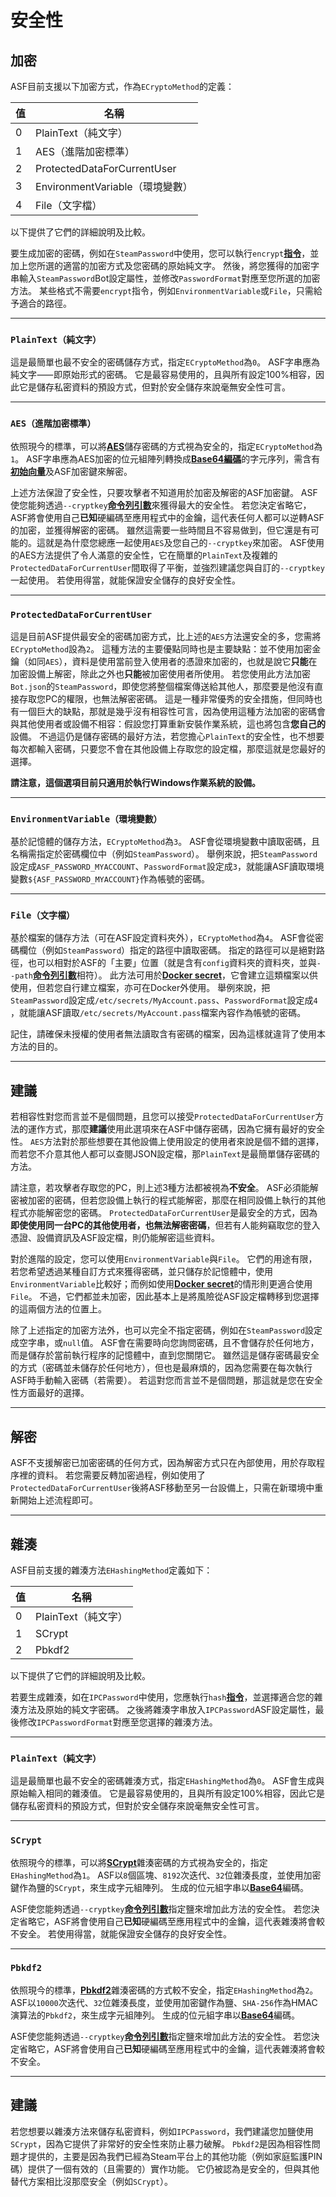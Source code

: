 # 安全性

## 加密

ASF目前支援以下加密方式，作為&#8203;`ECryptoMethod`&#8203;的定義：

| 值 | 名稱                          |
| - | --------------------------- |
| 0 | PlainText（純文字）              |
| 1 | AES（進階加密標準）                 |
| 2 | ProtectedDataForCurrentUser |
| 3 | EnvironmentVariable（環境變數）   |
| 4 | File（文字檔）                   |

以下提供了它們的詳細說明及比較。

要生成加密的密碼，例如在&#8203;`SteamPassword`&#8203;中使用，您可以執行&#8203;`encrypt`&#8203;**[指令](https://github.com/JustArchiNET/ArchiSteamFarm/wiki/Commands-zh-TW)**&#8203;，並加上您所選的適當的加密方式及您密碼的原始純文字。 然後，將您獲得的加密字串輸入&#8203;`SteamPassword`&#8203; Bot設定屬性，並修改&#8203;`PasswordFormat`&#8203;對應至您所選的加密方法。 某些格式不需要&#8203;`encrypt`指令，例如&#8203;`EnvironmentVariable`&#8203;或&#8203;`File`&#8203;，只需給予適合的路徑。

---

### `PlainText（純文字）`

這是最簡單也最不安全的密碼儲存方式，指定&#8203;`ECryptoMethod`&#8203;為&#8203;`0`&#8203;。 ASF字串應為純文字⸺即原始形式的密碼。 它是最容易使用的，且與所有設定100%相容，因此它是儲存私密資料的預設方式，但對於安全儲存來說毫無安全性可言。

---

### `AES（進階加密標準）`

依照現今的標準，可以將&#8203;**[AES](https://zh.wikipedia.org/zh-tw/高级加密标准)**&#8203;儲存密碼的方式視為安全的，指定&#8203;`ECryptoMethod`&#8203;為&#8203;`1`&#8203;。 ASF字串應為AES加密的位元組陣列轉換成&#8203;**[Base64編碼](https://zh.wikipedia.org/zh-tw/Base64)**&#8203;的字元序列，需含有&#8203;**[初始向量](https://zh.wikipedia.org/zh-tw/初始向量)**&#8203;及ASF加密鍵來解密。

上述方法保證了安全性，只要攻擊者不知道用於加密及解密的ASF加密鍵。 ASF使您能夠透過&#8203;`--cryptkey`&#8203;**[命令列引數](https://github.com/JustArchiNET/ArchiSteamFarm/wiki/Command-Line-Arguments-zh-TW)**&#8203;來獲得最大的安全性。 若您決定省略它，ASF將會使用自己&#8203;**已知**&#8203;硬編碼至應用程式中的金鑰，這代表任何人都可以逆轉ASF的加密，並獲得解密的密碼。 雖然這需要一些時間且不容易做到，但它還是有可能的。這就是為什麼您總應一起使用&#8203;`AES`&#8203;及您自己的&#8203;`--cryptkey`&#8203;來加密。 ASF使用的AES方法提供了令人滿意的安全性，它在簡單的&#8203;`PlainText`&#8203;及複雜的&#8203;`ProtectedDataForCurrentUser`&#8203;間取得了平衡，並強烈建議您與自訂的&#8203;`--cryptkey`&#8203;一起使用。 若使用得當，就能保證安全儲存的良好安全性。

---

### `ProtectedDataForCurrentUser`

這是目前ASF提供最安全的密碼加密方式，比上述的&#8203;`AES`&#8203;方法還安全的多，您需將&#8203;`ECryptoMethod`&#8203;設為&#8203;`2`&#8203;。 這種方法的主要優點同時也是主要缺點：並不使用加密金鑰（如同&#8203;`AES`&#8203;），資料是使用當前登入使用者的憑證來加密的，也就是說它&#8203;**只能**&#8203;在加密設備上解密，除此之外也&#8203;**只能**&#8203;被加密使用者所使用。 若您使用此方法加密&#8203;`Bot.json`&#8203;的&#8203;`SteamPassword`&#8203;，即使您將整個檔案傳送給其他人，那麼要是他沒有直接存取您PC的權限，也無法解密密碼。 這是一種非常優秀的安全措施，但同時也有一個巨大的缺點，那就是幾乎沒有相容性可言，因為使用這種方法加密的密碼會與其他使用者或設備不相容：假設您打算重新安裝作業系統，這也將包含&#8203;**您自己的**&#8203;設備。 不過這仍是儲存密碼的最好方法，若您擔心&#8203;`PlainText`&#8203;的安全性，也不想要每次都輸入密碼，只要您不會在其他設備上存取您的設定檔，那麼這就是您最好的選擇。

**請注意，這個選項目前只適用於執行Windows作業系統的設備。**

---

### `EnvironmentVariable（環境變數）`

基於記憶體的儲存方法，&#8203;`ECryptoMethod`&#8203;為&#8203;`3`&#8203;。 ASF會從環境變數中讀取密碼，且名稱需指定於密碼欄位中（例如&#8203;`SteamPassword`&#8203;）。 舉例來說，把&#8203;`SteamPassword`&#8203;設定成&#8203;`ASF_PASSWORD_MYACCOUNT`&#8203;、&#8203;`PasswordFormat`&#8203;設定成&#8203;`3`&#8203;，就能讓ASF讀取環境變數&#8203;`${ASF_PASSWORD_MYACCOUNT}`&#8203;作為帳號的密碼。

---

### `File（文字檔）`

基於檔案的儲存方法（可在ASF設定資料夾外），&#8203;`ECryptoMethod`&#8203;為&#8203;`4`&#8203;。 ASF會從密碼欄位（例如&#8203;`SteamPassword`&#8203;）指定的路徑中讀取密碼。 指定的路徑可以是絕對路徑，也可以相對於ASF的「主要」位置（就是含有&#8203;`config`資料夾的資料夾，並與&#8203;`--path`&#8203;**[命令列引數](https://github.com/JustArchiNET/ArchiSteamFarm/wiki/Command-line-arguments-zh-TW#引數)**&#8203;相符）。 此方法可用於&#8203;**[Docker secret](https://docs.docker.com/engine/swarm/secrets)**&#8203;，它會建立這類檔案以供使用，但若您自行建立檔案，亦可在Docker外使用。 舉例來說，把&#8203;`SteamPassword`&#8203;設定成&#8203;`/etc/secrets/MyAccount.pass`&#8203;、&#8203;`PasswordFormat`&#8203;設定成&#8203;`4`&#8203;，就能讓ASF讀取&#8203;`/etc/secrets/MyAccount.pass`&#8203;檔案內容作為帳號的密碼。

記住，請確保未授權的使用者無法讀取含有密碼的檔案，因為這樣就違背了使用本方法的目的。

---

## 建議

若相容性對您而言並不是個問題，且您可以接受&#8203;`ProtectedDataForCurrentUser`&#8203;方法的運作方式，那麼&#8203;**建議**&#8203;使用此選項來在ASF中儲存密碼，因為它擁有最好的安全性。 `AES`&#8203;方法對於那些想要在其他設備上使用設定的使用者來說是個不錯的選擇，而若您不介意其他人都可以查閱JSON設定檔，那&#8203;`PlainText`是最簡單儲存密碼的方法。

請注意，若攻擊者存取您的PC，則上述3種方法都被視為&#8203;**不安全**&#8203;。 ASF必須能解密被加密的密碼，但若您設備上執行的程式能解密，那麼在相同設備上執行的其他程式亦能解密您的密碼。 `ProtectedDataForCurrentUser`&#8203;是最安全的方式，因為&#8203;**即使使用同一台PC的其他使用者，也無法解密密碼**&#8203;，但若有人能夠竊取您的登入憑證、設備資訊及ASF設定檔，則仍能解密這些資料。

對於進階的設定，您可以使用&#8203;`EnvironmentVariable`&#8203;與&#8203;`File`。 它們的用途有限，若您希望透過某種自訂方式來獲得密碼，並只儲存於記憶體中，使用&#8203;`EnvironmentVariable`&#8203;比較好；而例如使用&#8203;**[Docker secret](https://docs.docker.com/engine/swarm/secrets)**&#8203;的情形則更適合使用&#8203;`File`&#8203;。 不過，它們都並未加密，因此基本上是將風險從ASF設定檔轉移到您選擇的這兩個方法的位置上。

除了上述指定的加密方法外，也可以完全不指定密碼，例如在&#8203;`SteamPassword`&#8203;設定成空字串，或&#8203;`null`&#8203;值。 ASF會在需要時向您詢問密碼，且不會儲存於任何地方，而是儲存於當前執行程序的記憶體中，直到您關閉它。 雖然這是儲存密碼最安全的方式（密碼並未儲存於任何地方），但也是最麻煩的，因為您需要在每次執行ASF時手動輸入密碼（若需要）。 若這對您而言並不是個問題，那這就是您在安全性方面最好的選擇。

---

## 解密

ASF不支援解密已加密密碼的任何方式，因為解密方式只在內部使用，用於存取程序裡的資料。 若您需要反轉加密過程，例如使用了&#8203;`ProtectedDataForCurrentUser`&#8203;後將ASF移動至另一台設備上，只需在新環境中重新開始上述流程即可。

---

## 雜湊

ASF目前支援的雜湊方法&#8203;`EHashingMethod`&#8203;定義如下：

| 值 | 名稱             |
| - | -------------- |
| 0 | PlainText（純文字） |
| 1 | SCrypt         |
| 2 | Pbkdf2         |

以下提供了它們的詳細說明及比較。

若要生成雜湊，如在&#8203;`IPCPassword`&#8203;中使用，您應執行&#8203;`hash`&#8203;**[指令](https://github.com/JustArchiNET/ArchiSteamFarm/wiki/Commands-zh-TW)**&#8203;，並選擇適合您的雜湊方法及原始的純文字密碼。 之後將雜湊字串放入&#8203;`IPCPassword`&#8203; ASF設定屬性，最後修改&#8203;`IPCPasswordFormat`&#8203;對應至您選擇的雜湊方法。

---

### `PlainText（純文字）`

這是最簡單也最不安全的密碼雜湊方式，指定&#8203;`EHashingMethod`&#8203;為&#8203;`0`&#8203;。 ASF會生成與原始輸入相同的雜湊值。 它是最容易使用的，且與所有設定100%相容，因此它是儲存私密資料的預設方式，但對於安全儲存來說毫無安全性可言。

---

### `SCrypt`

依照現今的標準，可以將&#8203;**[SCrypt](https://zh.wikipedia.org/zh-tw/Scrypt)**&#8203;雜湊密碼的方式視為安全的，指定&#8203;`EHashingMethod`&#8203;為&#8203;`1`&#8203;。 ASF以&#8203;`8`&#8203;個區塊、&#8203;`8192`&#8203;次迭代、&#8203;`32`&#8203;位雜湊長度，並使用加密鍵作為鹽的&#8203;`SCrypt`&#8203;，來生成字元組陣列。 生成的位元組字串以&#8203;**[Base64](https://zh.wikipedia.org/zh-tw/Base64)**&#8203;編碼。

ASF使您能夠透過&#8203;`--cryptkey`&#8203;**[命令列引數](https://github.com/JustArchiNET/ArchiSteamFarm/wiki/Command-Line-Arguments-zh-TW)**&#8203;指定鹽來增加此方法的安全性。 若您決定省略它，ASF將會使用自己&#8203;**已知**&#8203;硬編碼至應用程式中的金鑰，這代表雜湊將會較不安全。 若使用得當，就能保證安全儲存的良好安全性。

---

### `Pbkdf2`

依照現今的標準，&#8203;**[Pbkdf2](https://en.wikipedia.org/wiki/PBKDF2)**&#8203;雜湊密碼的方式較不安全，指定&#8203;`EHashingMethod`&#8203;為&#8203;`2`&#8203;。 ASF以&#8203;`10000`&#8203;次迭代、&#8203;`32`&#8203;位雜湊長度，並使用加密鍵作為鹽、&#8203;`SHA-256`&#8203;作為HMAC演算法的&#8203;`Pbkdf2`&#8203;，來生成字元組陣列。 生成的位元組字串以&#8203;**[Base64](https://zh.wikipedia.org/zh-tw/Base64)**&#8203;編碼。

ASF使您能夠透過&#8203;`--cryptkey`&#8203;**[命令列引數](https://github.com/JustArchiNET/ArchiSteamFarm/wiki/Command-Line-Arguments-zh-TW)**&#8203;指定鹽來增加此方法的安全性。 若您決定省略它，ASF將會使用自己&#8203;**已知**&#8203;硬編碼至應用程式中的金鑰，這代表雜湊將會較不安全。

---

## 建議

若您想要以雜湊方法來儲存私密資料，例如&#8203;`IPCPassword`&#8203;，我們建議您加鹽使用&#8203;`SCrypt`&#8203;，因為它提供了非常好的安全性來防止暴力破解。 `Pbkdf2`&#8203;是因為相容性問題才提供的，主要是因為我們已經為Steam平台上的其他功能（例如家庭監護PIN碼）提供了一個有效的（且需要的）實作功能。 它仍被認為是安全的，但與其他替代方案相比沒那麼安全（例如&#8203;`SCrypt`&#8203;）。